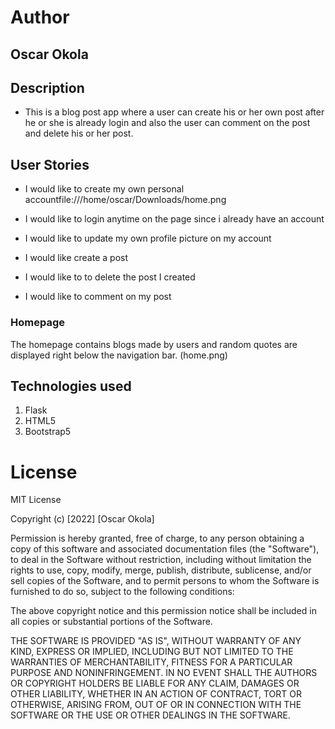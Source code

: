 # Author
## Oscar Okola
## Description
+ This is a blog post app where a user can create his or her own post after he or she is already login        and also the  user can comment on the post and delete his or her post.

## User Stories
+ I would like to create my own personal accountfile:///home/oscar/Downloads/home.png

+ I would like to login anytime on the page since i  already have an account
+ I would like to update my own profile picture on my account
+ I would like create a post
+ I would like to to delete the post I created 
+ I would like to comment on my post

### Homepage
The homepage contains blogs made by users and random quotes are displayed right below the navigation bar.
(home.png)


## **Technologies used**
1. Flask
2. HTML5
3. Bootstrap5



# License
 MIT License

Copyright (c) [2022] [Oscar Okola]

Permission is hereby granted, free of charge, to any person obtaining a copy
of this software and associated documentation files (the "Software"), to deal
in the Software without restriction, including without limitation the rights
to use, copy, modify, merge, publish, distribute, sublicense, and/or sell
copies of the Software, and to permit persons to whom the Software is
furnished to do so, subject to the following conditions:

The above copyright notice and this permission notice shall be included in all
copies or substantial portions of the Software.

THE SOFTWARE IS PROVIDED "AS IS", WITHOUT WARRANTY OF ANY KIND, EXPRESS OR
IMPLIED, INCLUDING BUT NOT LIMITED TO THE WARRANTIES OF MERCHANTABILITY,
FITNESS FOR A PARTICULAR PURPOSE AND NONINFRINGEMENT. IN NO EVENT SHALL THE
AUTHORS OR COPYRIGHT HOLDERS BE LIABLE FOR ANY CLAIM, DAMAGES OR OTHER
LIABILITY, WHETHER IN AN ACTION OF CONTRACT, TORT OR OTHERWISE, ARISING FROM,
OUT OF OR IN CONNECTION WITH THE SOFTWARE OR THE USE OR OTHER DEALINGS IN THE
SOFTWARE.
